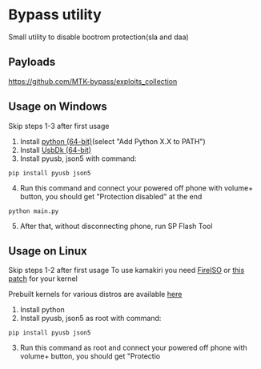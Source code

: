 # Bypass utility
Small utility to disable bootrom protection(sla and daa)

## Payloads
https://github.com/MTK-bypass/exploits_collection

## Usage on Windows
Skip steps 1-3 after first usage

1. Install [python (64-bit)](https://www.python.org/downloads)(select "Add Python X.X to PATH")
2. Install [UsbDk (64-bit)](https://github.com/daynix/UsbDk/releases)
3. Install pyusb, json5 with command:
```
pip install pyusb json5
```
4. Run this command and connect your powered off phone with volume+ button, you should get "Protection disabled" at the end
```
python main.py
```
5. After that, without disconnecting phone, run SP Flash Tool


## Usage on Linux
Skip steps 1-2 after first usage
To use kamakiri you need [FireISO](https://github.com/amonet-kamakiri/fireiso/releases) or [this patch](https://github.com/amonet-kamakiri/kamakiri/blob/master/kernel.patch) for your kernel

Prebuilt kernels for various distros are available [here](https://github.com/amonet-kamakiri/prebuilt-kernels)

1. Install python
2. Install pyusb, json5 as root with command:
```
pip install pyusb json5
```
3. Run this command as root and connect your powered off phone with volume+ button, you should get "Protectio